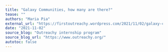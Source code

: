 ```yaml
---
title: "Galaxy Communities, how many are there?"
tease: ""
authors: "Maria Pia"
external_url: "https://firstoutreachy.wordpress.com/2021/11/02/galaxy-communities-how-many-are-there/"
date: "2021-11-02"
source_blog: "Outreachy internship program"
source_blog_url: "https://www.outreachy.org/"
autotoc: false
---
```

